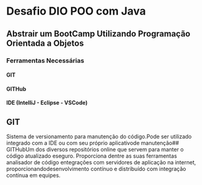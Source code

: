 # Desafio DIO POO com Java
## Abstrair um BootCamp Utilizando Programação Orientada a Objetos
### Ferramentas Necessárias
#### GIT
#### GITHub
#### IDE (IntelliJ - Eclipse - VSCode)
## GIT
Sistema de versionamento para manutenção do código.Pode ser utilizado integrado
com a IDE ou com seu próprio aplicativode manutenção## GITHubUm dos diversos repositórios online que servem para manter o código atualizado eseguro. Proporciona dentre as suas ferramentas analisador de código entegrações com servidores de aplicação na internet, proporcionandodesenvolvimento contínuo e distribuído com integração contínua em equipes.   